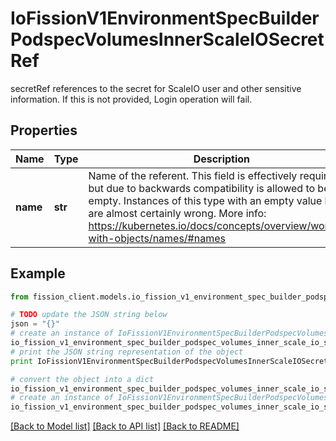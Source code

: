 # IoFissionV1EnvironmentSpecBuilderPodspecVolumesInnerScaleIOSecretRef

secretRef references to the secret for ScaleIO user and other sensitive information. If this is not provided, Login operation will fail.

## Properties

Name | Type | Description | Notes
------------ | ------------- | ------------- | -------------
**name** | **str** | Name of the referent. This field is effectively required, but due to backwards compatibility is allowed to be empty. Instances of this type with an empty value here are almost certainly wrong. More info: https://kubernetes.io/docs/concepts/overview/working-with-objects/names/#names | [optional] 

## Example

```python
from fission_client.models.io_fission_v1_environment_spec_builder_podspec_volumes_inner_scale_io_secret_ref import IoFissionV1EnvironmentSpecBuilderPodspecVolumesInnerScaleIOSecretRef

# TODO update the JSON string below
json = "{}"
# create an instance of IoFissionV1EnvironmentSpecBuilderPodspecVolumesInnerScaleIOSecretRef from a JSON string
io_fission_v1_environment_spec_builder_podspec_volumes_inner_scale_io_secret_ref_instance = IoFissionV1EnvironmentSpecBuilderPodspecVolumesInnerScaleIOSecretRef.from_json(json)
# print the JSON string representation of the object
print IoFissionV1EnvironmentSpecBuilderPodspecVolumesInnerScaleIOSecretRef.to_json()

# convert the object into a dict
io_fission_v1_environment_spec_builder_podspec_volumes_inner_scale_io_secret_ref_dict = io_fission_v1_environment_spec_builder_podspec_volumes_inner_scale_io_secret_ref_instance.to_dict()
# create an instance of IoFissionV1EnvironmentSpecBuilderPodspecVolumesInnerScaleIOSecretRef from a dict
io_fission_v1_environment_spec_builder_podspec_volumes_inner_scale_io_secret_ref_form_dict = io_fission_v1_environment_spec_builder_podspec_volumes_inner_scale_io_secret_ref.from_dict(io_fission_v1_environment_spec_builder_podspec_volumes_inner_scale_io_secret_ref_dict)
```
[[Back to Model list]](../README.md#documentation-for-models) [[Back to API list]](../README.md#documentation-for-api-endpoints) [[Back to README]](../README.md)


